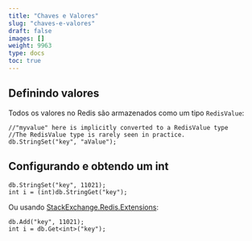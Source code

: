 ```yaml
---
title: "Chaves e Valores"
slug: "chaves-e-valores"
draft: false
images: []
weight: 9963
type: docs
toc: true
---
```


## Definindo valores
Todos os valores no Redis são armazenados como um tipo ```RedisValue```:

    //"myvalue" here is implicitly converted to a RedisValue type
    //The RedisValue type is rarely seen in practice.
    db.StringSet("key", "aValue");

## Configurando e obtendo um int
    db.StringSet("key", 11021);
    int i = (int)db.StringGet("key");

Ou usando [StackExchange.Redis.Extensions](https://github.com/imperugo/StackExchange.Redis.Extensions):

    db.Add("key", 11021);
    int i = db.Get<int>("key");



